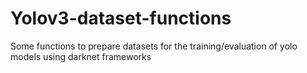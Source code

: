 # Yolov3-dataset-functions
Some functions to prepare datasets for the training/evaluation of yolo models using darknet frameworks

